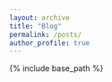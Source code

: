 ```yaml
---
layout: archive
title: "Blog"
permalink: /posts/
author_profile: true
---
```


{% include base_path %}
